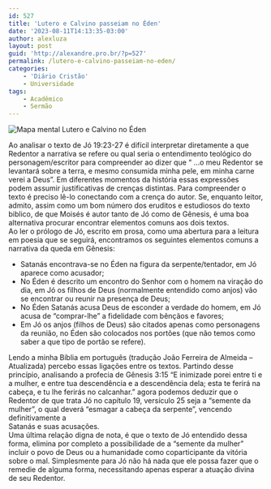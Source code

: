 ```yaml
---
id: 527
title: 'Lutero e Calvino passeiam no Éden'
date: '2023-08-11T14:13:35-03:00'
author: alexluza
layout: post
guid: 'http://alexandre.pro.br/?p=527'
permalink: /lutero-e-calvino-passeiam-no-eden/
categories:
    - 'Diário Cristão'
    - Universidade
tags:
    - Acadêmico
    - Sermão
---
```


![Mapa mental Lutero e Calvino no Éden](http://alexandre.pro.br/wp-content/uploads/2024/05/PasseionoEden-scaled.jpg)

Ao analisar o texto de Jó 19:23-27 é difícil interpretar diretamente a que Redentor a narrativa se refere ou qual seria o entendimento teológico do personagem/escritor para compreender ao dizer que “ …o meu Redentor se levantará sobre a terra, e mesmo consumida minha pele, em minha carne verei a Deus”. Em diferentes momentos da história essas expressões podem assumir justificativas de crenças distintas. Para compreender o texto é preciso lê-lo conectando com a crença do autor. Se, enquanto leitor, admito, assim como um bom número dos eruditos e estudiosos do texto biblico, de que Moisés é autor tanto de Jó como de Gênesis, é uma boa alternativa procurar encontrar elementos comuns aos dois textos.  
Ao ler o prólogo de Jó, escrito em prosa, como uma abertura para a leitura em poesia que se seguirá, encontramos os seguintes elementos comuns a narrativa da queda em Gênesis:

- Satanás encontrava-se no Éden na figura da serpente/tentador, em Jó aparece como acusador;
- No Éden é descrito um encontro do Senhor com o homem na viração do dia, em Jó os filhos de Deus (normalmente entendido como anjos) vão se encontrar ou reunir na presença de Deus;
- No Éden Satanás acusa Deus de esconder a verdade do homem, em Jó acusa de “comprar-lhe” a fidelidade com bênçãos e favores;
- Em Jó os anjos (filhos de Deus) são citados apenas como personagens da reunião, no Éden são colocados nos portões (que não temos como saber a que tipo de portão se refere).

Lendo a minha Bíblia em português (tradução João Ferreira de Almeida – Atualizada) percebo essas ligações entre os textos. Partindo desse princípio, analisando a profecia de Gênesis 3:15 “E inimizade porei entre ti e a mulher, e entre tua descendência e a descendência dela; esta te ferirá na cabeça, e tu lhe ferirás no calcanhar.” agora podemos deduzir que o Redentor de que trata Jó no capítulo 19, versículo 25 seja a “semente da mulher”, o qual deverá “esmagar a cabeça da serpente”, vencendo definitivamente a  
Satanás e suas acusações.  
Uma última relação digna de nota, é que o texto de Jó entendido dessa forma, elimina por completo a possibilidade de a “semente da mulher” incluir o povo de Deus ou a humanidade como coparticipante da vitória sobre o mal. Simplesmente para Jó não há nada que ele possa fazer que o remedie de alguma forma, necessitando apenas esperar a atuação divina de seu Redentor.